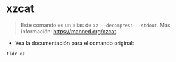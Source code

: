 # xzcat

> Este comando es un alias de `xz --decompress --stdout`.
> Más información: <https://manned.org/xzcat>.

- Vea la documentación para el comando original:

`tldr xz`
